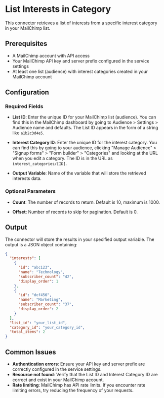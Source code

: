 # List Interests in Category

This connector retrieves a list of interests from a specific interest category in your MailChimp list.

## Prerequisites

- A MailChimp account with API access
- Your MailChimp API key and server prefix configured in the service settings
- At least one list (audience) with interest categories created in your MailChimp account

## Configuration

### Required Fields

- **List ID**: Enter the unique ID for your MailChimp list (audience). You can find this in the MailChimp dashboard by going to Audience > Settings > Audience name and defaults. The List ID appears in the form of a string like `a1b2c3d4e5`.

- **Interest Category ID**: Enter the unique ID for the interest category. You can find this by going to your audience, clicking "Manage Audience" > "Signup forms" > "Form builder" > "Categories" and looking at the URL when you edit a category. The ID is in the URL as `interest_categories/[ID]`.

- **Output Variable**: Name of the variable that will store the retrieved interests data.

### Optional Parameters

- **Count**: The number of records to return. Default is 10, maximum is 1000.

- **Offset**: Number of records to skip for pagination. Default is 0.

## Output

The connector will store the results in your specified output variable. The output is a JSON object containing:

```json
{
  "interests": [
    {
      "id": "abc123",
      "name": "Technology",
      "subscriber_count": "42",
      "display_order": 1
    },
    {
      "id": "def456",
      "name": "Marketing",
      "subscriber_count": "37",
      "display_order": 2
    }
  ],
  "list_id": "your_list_id",
  "category_id": "your_category_id",
  "total_items": 2
}
```

## Common Issues

- **Authentication errors**: Ensure your API key and server prefix are correctly configured in the service settings.
- **Resource not found**: Verify that the List ID and Interest Category ID are correct and exist in your MailChimp account.
- **Rate limiting**: MailChimp has API rate limits. If you encounter rate limiting errors, try reducing the frequency of your requests.